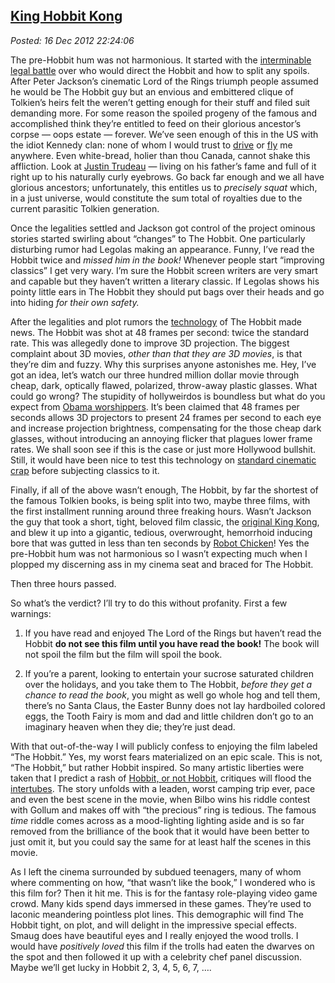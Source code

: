  
[King Hobbit Kong](http://bakerjd99.wordpress.com/2012/12/16/king-hobbit-kong/)
-------------------------------------------------------------------------------

*Posted: 16 Dec 2012 22:24:06*

The pre-Hobbit hum was not harmonious. It started with the [interminable
legal
battle](http://www.nydailynews.com/blogs/pageviews/2012/11/law-of-the-rings-producers-of-the-hobbit-face-epic-legal-battle-alongside-world-pr)
over who would direct the Hobbit and how to split any spoils. After
Peter Jackson’s cinematic Lord of the Rings triumph people assumed he
would be The Hobbit guy but an envious and embittered clique of
Tolkien’s heirs felt the weren’t getting enough for their stuff and
filed suit demanding more. For some reason the spoiled progeny of the
famous and accomplished think they’re entitled to feed on their glorious
ancestor’s corpse — oops estate — forever. We’ve seen enough of this in
the US with the idiot Kennedy clan: none of whom I would trust to
[drive](http://www.washingtonpost.com/wp-srv/politics/special/clinton/frenzy/kennedy.htm)
or
[fly](http://articles.cnn.com/1999-07-21/us/9907\_21\_kennedy.plane.06\_1\_wreckage-piper-saratoga-ii-body?\_s=PM:US)
me anywhere. Even white-bread, holier than thou Canada, cannot shake
this affliction. Look at [Justin
Trudeau](http://www.cbc.ca/news/politics/story/2012/12/03/pol-trudeau-gun-registry-failed-policy.html)
— living on his father’s fame and full of it right up to his naturally
curly eyebrows. Go back far enough and we all have glorious ancestors;
unfortunately, this entitles us to *precisely squat* which, in a just
universe, would constitute the sum total of royalties due to the current
parasitic Tolkien generation.

Once the legalities settled and Jackson got control of the project
ominous stories started swirling about “changes” to The Hobbit. One
particularly disturbing rumor had Legolas making an appearance. Funny,
I’ve read the Hobbit twice and *missed him in the book!* Whenever people
start “improving classics” I get very wary. I’m sure the Hobbit screen
writers are very smart and capable but they haven’t written a literary
classic. If Legolas shows his pointy little ears in The Hobbit they
should put bags over their heads and go into hiding *for their own
safety.*

After the legalities and plot rumors the
[technology](http://www.pcmag.com/article2/0,2817,2403746,00.asp) of The
Hobbit made news. The Hobbit was shot at 48 frames per second: twice the
standard rate. This was allegedly done to improve 3D projection. The
biggest complaint about 3D movies, *other than that they are 3D movies*,
is that they’re dim and fuzzy. Why this surprises anyone astonishes me.
Hey, I’ve got an idea, let’s watch our three hundred million dollar
movie through cheap, dark, optically flawed, polarized, throw-away
plastic glasses. What could go wrong? The stupidity of hollyweirdos is
boundless but what do you expect from [Obama
worshippers](http://www.huffingtonpost.com/2012/11/27/jamie-foxx-obama-lord-and-savior-furor-soul-train-awards\_n\_2199439.html).
It’s been claimed that 48 frames per seconds allows 3D projectors to
present 24 frames per second to each eye and increase projection
brightness, compensating for the those cheap dark glasses, without
introducing an annoying flicker that plagues lower frame rates. We shall
soon see if this is the case or just more Hollywood bullshit. Still, it
would have been nice to test this technology on [standard cinematic
crap](http://www.movieinsider.com/movies/worst/2012/) before subjecting
classics to it.

Finally, if all of the above wasn’t enough, The Hobbit, by far the
shortest of the famous Tolkien books, is being split into two, maybe
three films, with the first installment running around three freaking
hours. Wasn’t Jackson the guy that took a short, tight, beloved film
classic, the [original King
Kong](http://en.wikipedia.org/wiki/King\_Kong\_(1933\_film)), and blew
it up into a gigantic, tedious, overwrought, hemorrhoid inducing bore
that was gutted in less than ten seconds by [Robot
Chicken](http://video.adultswim.com/robot-chicken/just-the-good-parts.html)!
Yes the pre-Hobbit hum was not harmonious so I wasn’t expecting much
when I plopped my discerning ass in my cinema seat and braced for The
Hobbit.

Then three hours passed.

So what’s the verdict? I’ll try to do this without profanity. First a
few warnings:

1.  If you have read and enjoyed The Lord of the Rings but haven’t read
    the Hobbit **do not see this film until you have read the book!**
    The book will not spoil the film but the film will spoil the book.

2.  If you’re a parent, looking to entertain your sucrose saturated
    children over the holidays, and you take them to The Hobbit, *before
    they get a chance to read the book*, you might as well go whole hog
    and tell them, there’s no Santa Claus, the Easter Bunny does not lay
    hardboiled colored eggs, the Tooth Fairy is mom and dad and little
    children don’t go to an imaginary heaven when they die; they’re just
    dead.

With that out-of-the-way I will publicly confess to enjoying the film
labeled “The Hobbit.” Yes, my worst fears materialized on an epic scale.
This is not, “The Hobbit,” but rather Hobbit inspired. So many artistic
liberties were taken that I predict a rash of [Hobbit, or not
Hobbit](http://www.librarything.com/topic/146051), critiques will flood
the
[intertubes](http://www.urbandictionary.com/define.php?term=intertubes).
The story unfolds with a leaden, worst camping trip ever, pace and even
the best scene in the movie, when Bilbo wins his riddle contest with
Gollum and makes off with “the precious” ring is tedious. The famous
*time* riddle comes across as a mood-lighting lighting aside and is so
far removed from the brilliance of the book that it would have been
better to just omit it, but you could say the same for at least half
the scenes in this movie.

As I left the cinema surrounded by subdued teenagers, many of whom where
commenting on how, “that wasn’t like the book,” I wondered who is this
film for? Then it hit me. This is for the fantasy role-playing video
game crowd. Many kids spend days immersed in these games. They’re used
to laconic meandering pointless plot lines. This demographic will find
The Hobbit tight, on plot, and will delight in the impressive special
effects. Smaug does have beautiful eyes and I really enjoyed the wood
trolls. I would have *positively loved* this film if the trolls had
eaten the dwarves on the spot and then followed it up with a celebrity
chef panel discussion. Maybe we’ll get lucky in Hobbit 2, 3, 4, 5, 6, 7,
….
